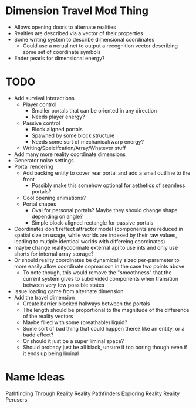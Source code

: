 Dimension Travel Mod Thing
===
- Allows opening doors to alternate realities
- Realties are described via a vector of their properties
- Some writing system to describe dimensional coordinates
  - Could use a nerual net to output a recognition vector describing some set of coordinate symbols
- Ender pearls for dimensional energy?


TODO
===
- Add survival interactions
  - Player control
    - Smaller portals that can be oriented in any direction
    - Needs player energy?
  - Passive control
    - Block aligned portals
    - Spawned by some block structure
    - Needs some sort of mechanical/warp energy?
  - Writing/Speicifcation/Array/Whatever stuff
- Add many more reality coordinate dimensions
 - Generator noise settings
- Portal rendering
  - Add backing entity to cover rear portal and add a small outlline to the front
    - Possibly make this somehow optional for aethetics of seamless portals?
  - Cool opening animations?
  - Portal shapes
    - Oval for personal portals? Maybe they should change shape depending on angle?
    - Simple block-aligned rectangle for passive portals
- Coordinates don't reflect attractor model (components are reduced in spatial size on usage, while worlds are indexed by their raw values, leading to mutiple identical worlds with differeing coordinates)
- maybe change realitycoorinate external api to use ints and only use shorts for internal array storage?
- Or should reality coordinates be dynamically sized per-parameter to more easily allow coordinate copmarison in the case two points above
  - To note though, this would remove the "smoothness" that the current system gives to subdivided components when transition between very few possible states
- Issue loading game from alternate dimension
- Add the travel dimension
  - Create barrier blocked hallways between the portals
  - The length should be proportional to the magnitude of the difference of the reality vectors
  - Maybe filled with some (breathable) liquid?
  - Some sort of bad thing that could happen there? like an entity, or a badd effect?
  - Or should it just be a super liminal space?
  - Should probaby just be all black, unsure if too boring though even if it ends up being liminal


Name Ideas
===
Pathfinding Through Reality
Reality Pathfinders
Exploring Reality
Reality Perusers
